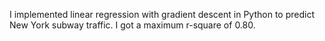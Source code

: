 I implemented linear regression with gradient descent  in Python to predict New York subway traffic. I got a maximum r-square of 0.80.
